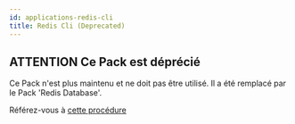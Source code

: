 ```yaml
---
id: applications-redis-cli
title: Redis Cli (Deprecated)
---
```


## **ATTENTION** Ce Pack est déprécié

Ce Pack n'est plus maintenu et ne doit pas être utilisé. Il a été remplacé par le Pack 'Redis Database'.

Référez-vous à [cette procédure](applications-databases-redis.md)